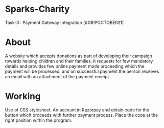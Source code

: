 # Sparks-Charity
Task-3 : Payment Gateway Integration (#GRIPOCTOBER21)

# About
A website which accepts donations as part of developing their campaign towards helping children and their families.
It requests for few mandatory details and provides few online payment mode proceeding which the payment will be processed, and on successful payment the person receives an email with an attachment of the payment receipt.

# Working
Use of CSS stylesheet.
An account in Razorpay and obtain code for the button which proceeds with further payment process.
Place the code at the right position within the program.
